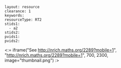 ````
layout: resource
clearance: 1
keywords:
resourceType: RT2
stids1: 
  - a2
stids2:
pvids1:
pvids2:

````

<:= iframe("See http://nrich.maths.org/2289?mobile=1", "http://nrich.maths.org/2289?mobile=1", 700, 2300, image="thumbnail.png") :>

